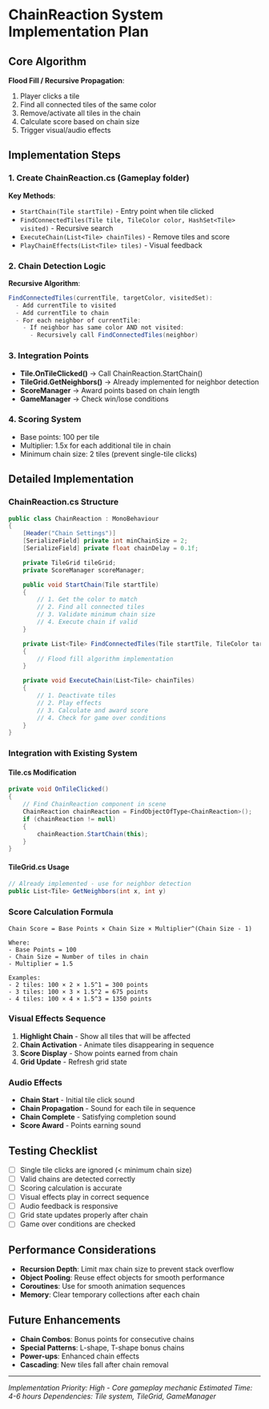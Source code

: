 # ChainReaction System Implementation Plan

## Core Algorithm
**Flood Fill / Recursive Propagation**:
1. Player clicks a tile
2. Find all connected tiles of the same color
3. Remove/activate all tiles in the chain
4. Calculate score based on chain size
5. Trigger visual/audio effects

## Implementation Steps

### 1. Create ChainReaction.cs (Gameplay folder)
**Key Methods**:
- `StartChain(Tile startTile)` - Entry point when tile clicked
- `FindConnectedTiles(Tile tile, TileColor color, HashSet<Tile> visited)` - Recursive search
- `ExecuteChain(List<Tile> chainTiles)` - Remove tiles and score
- `PlayChainEffects(List<Tile> tiles)` - Visual feedback

### 2. Chain Detection Logic
**Recursive Algorithm**:
```csharp
FindConnectedTiles(currentTile, targetColor, visitedSet):
  - Add currentTile to visited
  - Add currentTile to chain
  - For each neighbor of currentTile:
    - If neighbor has same color AND not visited:
      - Recursively call FindConnectedTiles(neighbor)
```

### 3. Integration Points
- **Tile.OnTileClicked()** → Call ChainReaction.StartChain()
- **TileGrid.GetNeighbors()** → Already implemented for neighbor detection
- **ScoreManager** → Award points based on chain length
- **GameManager** → Check win/lose conditions

### 4. Scoring System
- Base points: 100 per tile
- Multiplier: 1.5x for each additional tile in chain
- Minimum chain size: 2 tiles (prevent single-tile clicks)

## Detailed Implementation

### ChainReaction.cs Structure
```csharp
public class ChainReaction : MonoBehaviour
{
    [Header("Chain Settings")]
    [SerializeField] private int minChainSize = 2;
    [SerializeField] private float chainDelay = 0.1f;

    private TileGrid tileGrid;
    private ScoreManager scoreManager;

    public void StartChain(Tile startTile)
    {
        // 1. Get the color to match
        // 2. Find all connected tiles
        // 3. Validate minimum chain size
        // 4. Execute chain if valid
    }

    private List<Tile> FindConnectedTiles(Tile startTile, TileColor targetColor)
    {
        // Flood fill algorithm implementation
    }

    private void ExecuteChain(List<Tile> chainTiles)
    {
        // 1. Deactivate tiles
        // 2. Play effects
        // 3. Calculate and award score
        // 4. Check for game over conditions
    }
}
```

### Integration with Existing System

#### Tile.cs Modification
```csharp
private void OnTileClicked()
{
    // Find ChainReaction component in scene
    ChainReaction chainReaction = FindObjectOfType<ChainReaction>();
    if (chainReaction != null)
    {
        chainReaction.StartChain(this);
    }
}
```

#### TileGrid.cs Usage
```csharp
// Already implemented - use for neighbor detection
public List<Tile> GetNeighbors(int x, int y)
```

### Score Calculation Formula
```
Chain Score = Base Points × Chain Size × Multiplier^(Chain Size - 1)

Where:
- Base Points = 100
- Chain Size = Number of tiles in chain
- Multiplier = 1.5

Examples:
- 2 tiles: 100 × 2 × 1.5^1 = 300 points
- 3 tiles: 100 × 3 × 1.5^2 = 675 points
- 4 tiles: 100 × 4 × 1.5^3 = 1350 points
```

### Visual Effects Sequence
1. **Highlight Chain** - Show all tiles that will be affected
2. **Chain Activation** - Animate tiles disappearing in sequence
3. **Score Display** - Show points earned from chain
4. **Grid Update** - Refresh grid state

### Audio Effects
- **Chain Start** - Initial tile click sound
- **Chain Propagation** - Sound for each tile in sequence
- **Chain Complete** - Satisfying completion sound
- **Score Award** - Points earning sound

## Testing Checklist
- [ ] Single tile clicks are ignored (< minimum chain size)
- [ ] Valid chains are detected correctly
- [ ] Scoring calculation is accurate
- [ ] Visual effects play in correct sequence
- [ ] Audio feedback is responsive
- [ ] Grid state updates properly after chain
- [ ] Game over conditions are checked

## Performance Considerations
- **Recursion Depth**: Limit max chain size to prevent stack overflow
- **Object Pooling**: Reuse effect objects for smooth performance
- **Coroutines**: Use for smooth animation sequences
- **Memory**: Clear temporary collections after each chain

## Future Enhancements
- **Chain Combos**: Bonus points for consecutive chains
- **Special Patterns**: L-shape, T-shape bonus chains
- **Power-ups**: Enhanced chain effects
- **Cascading**: New tiles fall after chain removal

---

*Implementation Priority: High - Core gameplay mechanic*
*Estimated Time: 4-6 hours*
*Dependencies: Tile system, TileGrid, GameManager*